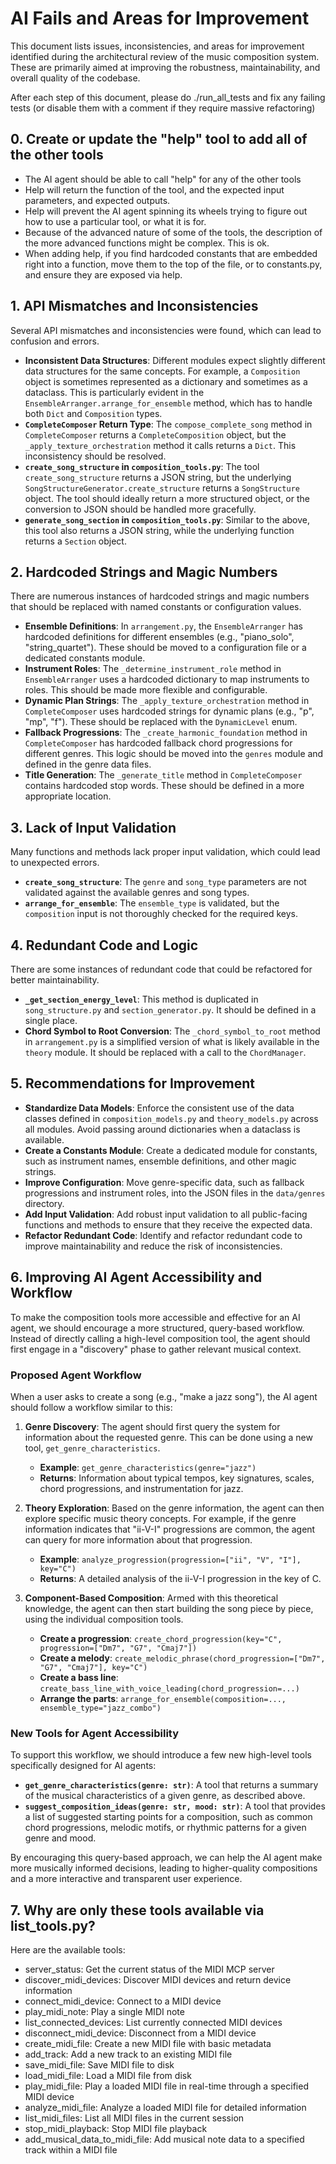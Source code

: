 # AI Fails and Areas for Improvement

This document lists issues, inconsistencies, and areas for improvement identified during the architectural review of the music composition system. These are primarily aimed at improving the robustness, maintainability, and overall quality of the codebase.

After each step of this document, please do ./run_all_tests and fix any failing tests (or disable them with a comment if they require massive refactoring)

## 0. Create or update the "help" tool to add all of the other tools
- The AI agent should be able to call "help" for any of the other tools
- Help will return the function of the tool, and the expected input parameters, and expected outputs.
- Help will prevent the AI agent spinning its wheels trying to figure out how to use a particular tool, or what it is for.
- Because of the advanced nature of some of the tools, the description of the more advanced functions might be complex. This is ok.
- When adding help, if you find hardcoded constants that are embedded right into a function, move them to the top of the file, or to constants.py, and ensure they are exposed via help.

## 1. API Mismatches and Inconsistencies

Several API mismatches and inconsistencies were found, which can lead to confusion and errors.

-   **Inconsistent Data Structures**: Different modules expect slightly different data structures for the same concepts. For example, a `Composition` object is sometimes represented as a dictionary and sometimes as a dataclass. This is particularly evident in the `EnsembleArranger.arrange_for_ensemble` method, which has to handle both `Dict` and `Composition` types.
-   **`CompleteComposer` Return Type**: The `compose_complete_song` method in `CompleteComposer` returns a `CompleteComposition` object, but the `_apply_texture_orchestration` method it calls returns a `Dict`. This inconsistency should be resolved.
-   **`create_song_structure` in `composition_tools.py`**: The tool `create_song_structure` returns a JSON string, but the underlying `SongStructureGenerator.create_structure` returns a `SongStructure` object. The tool should ideally return a more structured object, or the conversion to JSON should be handled more gracefully.
-   **`generate_song_section` in `composition_tools.py`**: Similar to the above, this tool also returns a JSON string, while the underlying function returns a `Section` object.

## 2. Hardcoded Strings and Magic Numbers

There are numerous instances of hardcoded strings and magic numbers that should be replaced with named constants or configuration values.

-   **Ensemble Definitions**: In `arrangement.py`, the `EnsembleArranger` has hardcoded definitions for different ensembles (e.g., "piano_solo", "string_quartet"). These should be moved to a configuration file or a dedicated constants module.
-   **Instrument Roles**: The `_determine_instrument_role` method in `EnsembleArranger` uses a hardcoded dictionary to map instruments to roles. This should be made more flexible and configurable.
-   **Dynamic Plan Strings**: The `_apply_texture_orchestration` method in `CompleteComposer` uses hardcoded strings for dynamic plans (e.g., "p", "mp", "f"). These should be replaced with the `DynamicLevel` enum.
-   **Fallback Progressions**: The `_create_harmonic_foundation` method in `CompleteComposer` has hardcoded fallback chord progressions for different genres. This logic should be moved into the `genres` module and defined in the genre data files.
-   **Title Generation**: The `_generate_title` method in `CompleteComposer` contains hardcoded stop words. These should be defined in a more appropriate location.

## 3. Lack of Input Validation

Many functions and methods lack proper input validation, which could lead to unexpected errors.

-   **`create_song_structure`**: The `genre` and `song_type` parameters are not validated against the available genres and song types.
-   **`arrange_for_ensemble`**: The `ensemble_type` is validated, but the `composition` input is not thoroughly checked for the required keys.

## 4. Redundant Code and Logic

There are some instances of redundant code that could be refactored for better maintainability.

-   **`_get_section_energy_level`**: This method is duplicated in `song_structure.py` and `section_generator.py`. It should be defined in a single place.
-   **Chord Symbol to Root Conversion**: The `_chord_symbol_to_root` method in `arrangement.py` is a simplified version of what is likely available in the `theory` module. It should be replaced with a call to the `ChordManager`.

## 5. Recommendations for Improvement

-   **Standardize Data Models**: Enforce the consistent use of the data classes defined in `composition_models.py` and `theory_models.py` across all modules. Avoid passing around dictionaries when a dataclass is available.
-   **Create a Constants Module**: Create a dedicated module for constants, such as instrument names, ensemble definitions, and other magic strings.
-   **Improve Configuration**: Move genre-specific data, such as fallback progressions and instrument roles, into the JSON files in the `data/genres` directory.
-   **Add Input Validation**: Add robust input validation to all public-facing functions and methods to ensure that they receive the expected data.
-   **Refactor Redundant Code**: Identify and refactor redundant code to improve maintainability and reduce the risk of inconsistencies.

## 6. Improving AI Agent Accessibility and Workflow

To make the composition tools more accessible and effective for an AI agent, we should encourage a more structured, query-based workflow. Instead of directly calling a high-level composition tool, the agent should first engage in a "discovery" phase to gather relevant musical context.

### Proposed Agent Workflow

When a user asks to create a song (e.g., "make a jazz song"), the AI agent should follow a workflow similar to this:

1.  **Genre Discovery**: The agent should first query the system for information about the requested genre. This can be done using a new tool, `get_genre_characteristics`.

    -   **Example**: `get_genre_characteristics(genre="jazz")`
    -   **Returns**: Information about typical tempos, key signatures, scales, chord progressions, and instrumentation for jazz.

2.  **Theory Exploration**: Based on the genre information, the agent can then explore specific music theory concepts. For example, if the genre information indicates that "ii-V-I" progressions are common, the agent can query for more information about that progression.

    -   **Example**: `analyze_progression(progression=["ii", "V", "I"], key="C")`
    -   **Returns**: A detailed analysis of the ii-V-I progression in the key of C.

3.  **Component-Based Composition**: Armed with this theoretical knowledge, the agent can then start building the song piece by piece, using the individual composition tools.

    -   **Create a progression**: `create_chord_progression(key="C", progression=["Dm7", "G7", "Cmaj7"])`
    -   **Create a melody**: `create_melodic_phrase(chord_progression=["Dm7", "G7", "Cmaj7"], key="C")`
    -   **Create a bass line**: `create_bass_line_with_voice_leading(chord_progression=...)`
    -   **Arrange the parts**: `arrange_for_ensemble(composition=..., ensemble_type="jazz_combo")`

### New Tools for Agent Accessibility

To support this workflow, we should introduce a few new high-level tools specifically designed for AI agents:

-   **`get_genre_characteristics(genre: str)`**: A tool that returns a summary of the musical characteristics of a given genre, as described above.
-   **`suggest_composition_ideas(genre: str, mood: str)`**: A tool that provides a list of suggested starting points for a composition, such as common chord progressions, melodic motifs, or rhythmic patterns for a given genre and mood.

By encouraging this query-based approach, we can help the AI agent make more musically informed decisions, leading to higher-quality compositions and a more interactive and transparent user experience.

## 7. Why are only these tools available via list_tools.py?

Here are the available tools:
   * server_status: Get the current status of the MIDI MCP server
   * discover_midi_devices: Discover MIDI devices and return device
     information
   * connect_midi_device: Connect to a MIDI device
   * play_midi_note: Play a single MIDI note
   * list_connected_devices: List currently connected MIDI devices
   * disconnect_midi_device: Disconnect from a MIDI device
   * create_midi_file: Create a new MIDI file with basic metadata
   * add_track: Add a new track to an existing MIDI file
   * save_midi_file: Save MIDI file to disk
   * load_midi_file: Load a MIDI file from disk
   * play_midi_file: Play a loaded MIDI file in real-time through a specified
     MIDI device
   * analyze_midi_file: Analyze a loaded MIDI file for detailed information
   * list_midi_files: List all MIDI files in the current session
   * stop_midi_playback: Stop MIDI file playback
   * add_musical_data_to_midi_file: Add musical note data to a specified
     track within a MIDI file